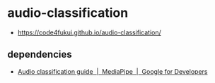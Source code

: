# audio-classification
 
- https://code4fukui.github.io/audio-classification/

## dependencies

- [Audio classification guide  |  MediaPipe  |  Google for Developers](https://developers.google.com/mediapipe/solutions/audio/audio_classifier)
